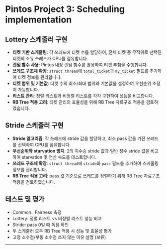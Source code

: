 # Pintos Project 3: Scheduling implementation

## Lottery 스케줄러 구현

- **티켓 기반 스케줄링**: 각 쓰레드에 티켓 수를 할당하여, 전체 티켓 중 무작위로 선택된 티켓의 소유 쓰레드가 CPU를 점유합니다.
- **랜덤 함수 사용**: Pintos 내장 랜덤 함수를 활용하여 티켓 추첨을 수행합니다.
- **쓰레드 구조체 확장**: `struct thread`에 `total_ticket`과 `my_ticket` 필드를 추가하여 티켓 정보를 관리합니다.
- **티켓 범위 및 기본값**: 티켓 수의 최소/최대 범위와 기본값을 설정하여 우선순위 조정이 가능합니다.
- **리스트 관리**: 정렬 리스트와 비정렬 리스트를 각각 구현하여 성능을 비교합니다.
- **RB Tree 적용 고려**: 티켓 관리의 효율성을 위해 RB Tree 자료구조 적용을 검토하였습니다.

## Stride 스케줄러 구현

- **Stride 알고리즘**: 각 쓰레드에 stride 값을 할당하고, 최소 pass 값을 가진 쓰레드를 선택하여 CPU를 점유합니다.
- **우선순위와 starvation 방지**: 2의 지수승 stride 값과 일반 정수 stride 값을 비교하여 starvation 및 연산 속도를 테스트합니다.
- **쓰레드 구조체 확장**: `struct thread`에 `stride`와 `pass` 필드를 추가하여 스케줄링 정보를 관리합니다.
- **RB Tree 적용 고려**: pass 값 기준으로 쓰레드를 정렬하기 위해 RB Tree 자료구조 적용을 검토하였습니다.

## 테스트 및 평가

- Common : Fairness 측정 
- Lottery: 정렬 리스트 vs 비정렬 리스트 성능 비교
- Stride: pass 0일 때 독점 확인 
- 두 스케줄러 모두 RB Tree 적용 시 성능 및 효율성 평가
- 고정 소수점/부동 소수점 쓰지 않는 이유 설명 (보류) 
---